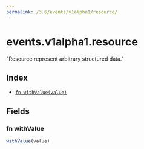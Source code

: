 ```yaml
---
permalink: /3.6/events/v1alpha1/resource/
---
```


# events.v1alpha1.resource

"Resource represent arbitrary structured data."

## Index

* [`fn withValue(value)`](#fn-withvalue)

## Fields

### fn withValue

```ts
withValue(value)
```

